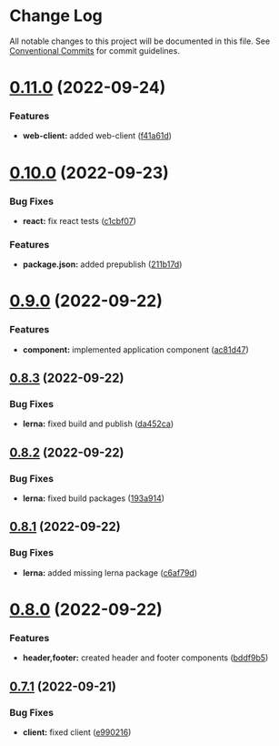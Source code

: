 # Change Log

All notable changes to this project will be documented in this file.
See [Conventional Commits](https://conventionalcommits.org) for commit guidelines.

# [0.11.0](https://github.com/vrapalis/corporate-design-system-blueprint/compare/v0.10.0...v0.11.0) (2022-09-24)


### Features

* **web-client:** added web-client ([f41a61d](https://github.com/vrapalis/corporate-design-system-blueprint/commit/f41a61d47d1762e1350de93c21041f33c9efe4b8))





# [0.10.0](https://github.com/ionic-team/stencil-component-starter/compare/v0.9.0...v0.10.0) (2022-09-23)


### Bug Fixes

* **react:** fix react tests ([c1cbf07](https://github.com/ionic-team/stencil-component-starter/commit/c1cbf07c84a12c0d08161670c6dbbdc025fd7c6c))


### Features

* **package.json:** added prepublish ([211b17d](https://github.com/ionic-team/stencil-component-starter/commit/211b17d850c3bc787a1bf2309ac64fbc7519949d))





# [0.9.0](https://github.com/ionic-team/stencil-component-starter/compare/v0.8.3...v0.9.0) (2022-09-22)


### Features

* **component:** implemented application component ([ac81d47](https://github.com/ionic-team/stencil-component-starter/commit/ac81d4773b6d127d6b32e53f5761c10eb84cad14))





## [0.8.3](https://github.com/ionic-team/stencil-component-starter/compare/v0.8.2...v0.8.3) (2022-09-22)


### Bug Fixes

* **lerna:** fixed build and publish ([da452ca](https://github.com/ionic-team/stencil-component-starter/commit/da452ca28148518ed62f3fd994265fdae3abd72f))





## [0.8.2](https://github.com/ionic-team/stencil-component-starter/compare/v0.8.1...v0.8.2) (2022-09-22)


### Bug Fixes

* **lerna:** fixed build packages ([193a914](https://github.com/ionic-team/stencil-component-starter/commit/193a91458db2b63bd6917a5c18d3abbcb2211a77))





## [0.8.1](https://github.com/ionic-team/stencil-component-starter/compare/v0.8.0...v0.8.1) (2022-09-22)


### Bug Fixes

* **lerna:** added missing lerna package ([c6af79d](https://github.com/ionic-team/stencil-component-starter/commit/c6af79d116d9c38d4bfd3fdfd3494c349921a476))





# [0.8.0](https://github.com/ionic-team/stencil-component-starter/compare/v0.7.1...v0.8.0) (2022-09-22)


### Features

* **header,footer:** created header and footer components ([bddf9b5](https://github.com/ionic-team/stencil-component-starter/commit/bddf9b598b5d0182ee19d4fa148638f03a651f4d))





## [0.7.1](https://github.com/ionic-team/stencil-component-starter/compare/v0.7.0...v0.7.1) (2022-09-21)


### Bug Fixes

* **client:** fixed client ([e990216](https://github.com/ionic-team/stencil-component-starter/commit/e990216a50c7d5a52f39f7c886323a87644e7385))
